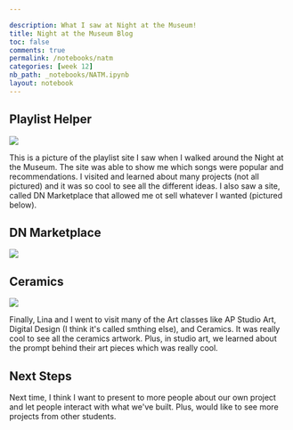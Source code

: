```yaml
--- 

description: What I saw at Night at the Museum!
title: Night at the Museum Blog
toc: false
comments: true
permalink: /notebooks/natm
categories: [week 12]
nb_path: _notebooks/NATM.ipynb
layout: notebook
---
```



## Playlist Helper
![]({{site.baseurl}}/images/playlistPic.png)
 
This is a picture of the playlist site I saw when I walked around the Night at the Museum. The site was able to show me which songs were popular and recommendations. I visited and learned about many projects (not all pictured) and it was so cool to see all the different ideas. I also saw a site, called DN Marketplace that allowed me ot sell whatever I wanted (pictured below).

## DN Marketplace
![]({{site.baseurl}}/images/dneroPic.png)


## Ceramics

![]({{site.baseurl}}/images/ceramicsPic.png)

Finally, Lina and I went to visit many of the Art classes like AP Studio Art, Digital Design (I think it's called smthing else), and Ceramics. It was really cool to see all the ceramics artwork. Plus, in studio art, we learned about the prompt behind their art pieces which was really cool. 
 
## Next Steps

Next time, I think I want to present to more people about our own project and let people interact with what we've built. Plus,  would like to see more projects from other students. 
